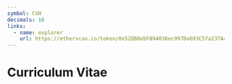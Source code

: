 ```yaml
---
symbol: CVH
decimals: 18
links:
  - name: explorer
    url: https://etherscan.io/token/0x52DB8ebF894036ec997Da693C5fa237A4fb69d10
---
```


# Curriculum Vitae
